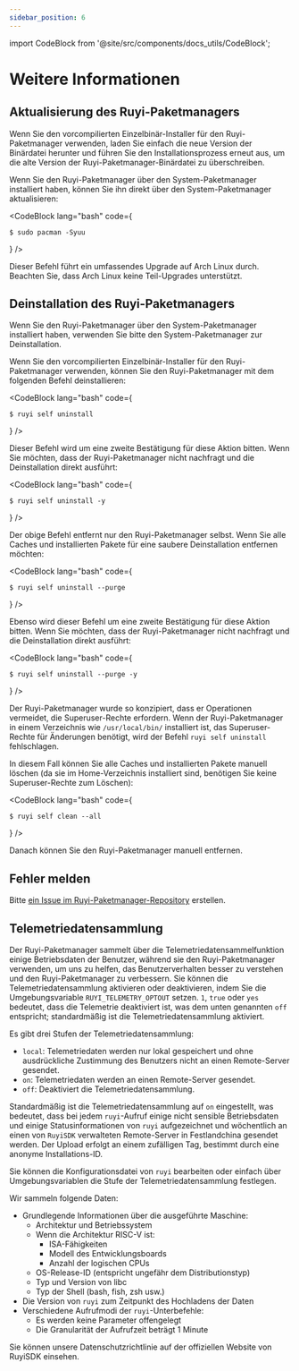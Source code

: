 ```yaml
---
sidebar_position: 6
---
```


import CodeBlock from '@site/src/components/docs_utils/CodeBlock';

# Weitere Informationen

## Aktualisierung des Ruyi-Paketmanagers

Wenn Sie den vorcompilierten Einzelbinär-Installer für den Ruyi-Paketmanager verwenden, laden Sie einfach die neue Version der Binärdatei herunter und führen Sie den Installationsprozess erneut aus, um die alte Version der Ruyi-Paketmanager-Binärdatei zu überschreiben.

Wenn Sie den Ruyi-Paketmanager über den System-Paketmanager installiert haben, können Sie ihn direkt über den System-Paketmanager aktualisieren:

<CodeBlock lang="bash" code={

`$ sudo pacman -Syuu`

} />

Dieser Befehl führt ein umfassendes Upgrade auf Arch Linux durch. Beachten Sie, dass Arch Linux keine Teil-Upgrades unterstützt.

## Deinstallation des Ruyi-Paketmanagers

Wenn Sie den Ruyi-Paketmanager über den System-Paketmanager installiert haben, verwenden Sie bitte den System-Paketmanager zur Deinstallation.

Wenn Sie den vorcompilierten Einzelbinär-Installer für den Ruyi-Paketmanager verwenden, können Sie den Ruyi-Paketmanager mit dem folgenden Befehl deinstallieren:

<CodeBlock lang="bash" code={

`$ ruyi self uninstall`

} />

Dieser Befehl wird um eine zweite Bestätigung für diese Aktion bitten. Wenn Sie möchten, dass der Ruyi-Paketmanager nicht nachfragt und die Deinstallation direkt ausführt:

<CodeBlock lang="bash" code={

`$ ruyi self uninstall -y`

} />

Der obige Befehl entfernt nur den Ruyi-Paketmanager selbst. Wenn Sie alle Caches und installierten Pakete für eine saubere Deinstallation entfernen möchten:

<CodeBlock lang="bash" code={

`$ ruyi self uninstall --purge`

} />

Ebenso wird dieser Befehl um eine zweite Bestätigung für diese Aktion bitten. Wenn Sie möchten, dass der Ruyi-Paketmanager nicht nachfragt und die Deinstallation direkt ausführt:

<CodeBlock lang="bash" code={

`$ ruyi self uninstall --purge -y`

} />

Der Ruyi-Paketmanager wurde so konzipiert, dass er Operationen vermeidet, die Superuser-Rechte erfordern. Wenn der Ruyi-Paketmanager in einem Verzeichnis wie ``/usr/local/bin/`` installiert ist, das Superuser-Rechte für Änderungen benötigt, wird der Befehl ``ruyi self uninstall`` fehlschlagen.

In diesem Fall können Sie alle Caches und installierten Pakete manuell löschen (da sie im Home-Verzeichnis installiert sind, benötigen Sie keine Superuser-Rechte zum Löschen):

<CodeBlock lang="bash" code={

`$ ruyi self clean --all`

} />

Danach können Sie den Ruyi-Paketmanager manuell entfernen.

## Fehler melden

Bitte [ein Issue im Ruyi-Paketmanager-Repository](https://github.com/ruyisdk/ruyi/issues/new) erstellen.

## Telemetriedatensammlung

Der Ruyi-Paketmanager sammelt über die Telemetriedatensammelfunktion einige Betriebsdaten der Benutzer, während sie den Ruyi-Paketmanager verwenden, um uns zu helfen, das Benutzerverhalten besser zu verstehen und den Ruyi-Paketmanager zu verbessern. Sie können die Telemetriedatensammlung aktivieren oder deaktivieren, indem Sie die Umgebungsvariable `RUYI_TELEMETRY_OPTOUT` setzen. `1`, `true` oder `yes` bedeutet, dass die Telemetrie deaktiviert ist, was dem unten genannten `off` entspricht; standardmäßig ist die Telemetriedatensammlung aktiviert.

Es gibt drei Stufen der Telemetriedatensammlung:

- `local`: Telemetriedaten werden nur lokal gespeichert und ohne ausdrückliche Zustimmung des Benutzers nicht an einen Remote-Server gesendet.
- `on`: Telemetriedaten werden an einen Remote-Server gesendet.
- `off`: Deaktiviert die Telemetriedatensammlung.

Standardmäßig ist die Telemetriedatensammlung auf `on` eingestellt, was bedeutet, dass bei jedem `ruyi`-Aufruf einige nicht sensible Betriebsdaten und einige Statusinformationen von `ruyi` aufgezeichnet und wöchentlich an einen von `RuyiSDK` verwalteten Remote-Server in Festlandchina gesendet werden. Der Upload erfolgt an einem zufälligen Tag, bestimmt durch eine anonyme Installations-ID.

Sie können die Konfigurationsdatei von `ruyi` bearbeiten oder einfach über Umgebungsvariablen die Stufe der Telemetriedatensammlung festlegen.

Wir sammeln folgende Daten:

* Grundlegende Informationen über die ausgeführte Maschine:
    * Architektur und Betriebssystem
    * Wenn die Architektur RISC-V ist:
        * ISA-Fähigkeiten
        * Modell des Entwicklungsboards
        * Anzahl der logischen CPUs
    * OS-Release-ID (entspricht ungefähr dem Distributionstyp)
    * Typ und Version von libc
    * Typ der Shell (bash, fish, zsh usw.)
* Die Version von `ruyi` zum Zeitpunkt des Hochladens der Daten
* Verschiedene Aufrufmodi der `ruyi`-Unterbefehle:
    * Es werden keine Parameter offengelegt
    * Die Granularität der Aufrufzeit beträgt 1 Minute

Sie können unsere Datenschutzrichtlinie auf der offiziellen Website von RuyiSDK einsehen.